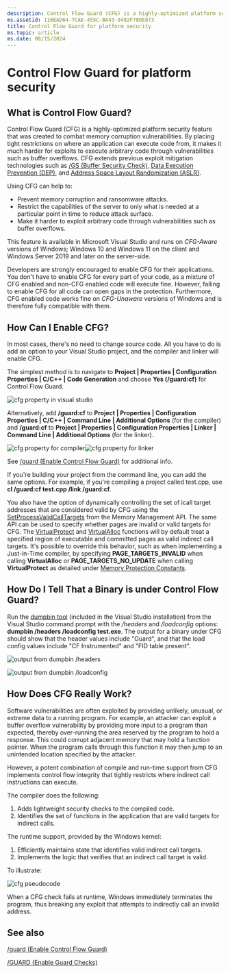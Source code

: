 ```yaml
---
description: Control Flow Guard (CFG) is a highly-optimized platform security feature that was created to combat memory corruption vulnerabilities.
ms.assetid: 116EAD64-7CAE-455C-BA43-9492F78DE873
title: Control Flow Guard for platform security
ms.topic: article
ms.date: 08/15/2024
---
```


# Control Flow Guard for platform security

## What is Control Flow Guard?

Control Flow Guard (CFG) is a highly-optimized platform security feature that was created to combat memory corruption vulnerabilities. By placing tight restrictions on where an application can execute code from, it makes it much harder for exploits to execute arbitrary code through vulnerabilities such as buffer overflows. CFG extends previous exploit mitigation technologies such as [/GS (Buffer Security Check)](/cpp/build/reference/gs-buffer-security-check), [Data Execution Prevention (DEP)](../memory/data-execution-prevention.md), and [Address Space Layout Randomization (ASLR)](/archive/blogs/michael_howard/address-space-layout-randomization-in-windows-vista).

Using CFG can help to:

- Prevent memory corruption and ransomware attacks.
- Restrict the capabilities of the server to only what is needed at a particular point in time to reduce attack surface.
- Make it harder to exploit arbitrary code through vulnerabilities such as buffer overflows.

This feature is available in Microsoft Visual Studio and runs on *CFG-Aware* versions of Windows; Windows 10 and Windows 11 on the client and Windows Server 2019 and later on the server-side.

Developers are strongly encouraged to enable CFG for their applications. You don't have to enable CFG for every part of your code, as a mixture of CFG enabled and non-CFG enabled code will execute fine. However, failing to enable CFG for all code can open gaps in the protection. Furthermore, CFG enabled code works fine on *CFG-Unaware* versions of Windows and is therefore fully compatible with them.

## How Can I Enable CFG?

In most cases, there's no need to change source code. All you have to do is add an option to your Visual Studio project, and the compiler and linker will enable CFG.

The simplest method is to navigate to **Project \| Properties \| Configuration Properties \| C/C++ \| Code Generation** and choose **Yes (/guard:cf)** for Control Flow Guard.

![cfg property in visual studio](images/cfg-vs.png)

Alternatively, add **/guard:cf** to **Project \| Properties \| Configuration Properties \| C/C++ \| Command Line \| Additional Options** (for the compiler) and **/guard:cf** to **Project \| Properties \| Configuration Properties \| Linker \| Command Line \| Additional Options** (for the linker).

![cfg property for compiler](images/cfg-compiler.png)![cfg property for linker](images/cfg-linker.png)

See [/guard (Enable Control Flow Guard)](/cpp/build/reference/guard-enable-control-flow-guard) for additional info.

If you're building your project from the command line, you can add the same options. For example, if you're compiling a project called test.cpp, use **cl /guard:cf test.cpp /link /guard:cf**.

You also have the option of dynamically controlling the set of icall target addresses that are considered valid by CFG using the [SetProcessValidCallTargets](/windows/win32/api/memoryapi/nf-memoryapi-setprocessvalidcalltargets) from the Memory Management API. The same API can be used to specify whether pages are invalid or valid targets for CFG. The [VirtualProtect](/windows/win32/api/memoryapi/nf-memoryapi-virtualprotect) and [VirtualAlloc](/windows/win32/api/memoryapi/nf-memoryapi-virtualalloc) functions will by default treat a specified region of executable and committed pages as valid indirect call targets. It's possible to override this behavior, such as when implementing a Just-in-Time compiler, by specifying **PAGE_TARGETS_INVALID** when calling **VirtualAlloc** or **PAGE_TARGETS_NO_UPDATE** when calling **VirtualProtect** as detailed under [Memory Protection Constants](/windows/win32/Memory/memory-protection-constants).

## How Do I Tell That a Binary is under Control Flow Guard?

Run the [dumpbin tool](/cpp/build/reference/dumpbin-reference) (included in the Visual Studio installation) from the Visual Studio command prompt with the */headers* and */loadconfig* options: **dumpbin /headers /loadconfig test.exe**. The output for a binary under CFG should show that the header values include "Guard", and that the load config values include "CF Instrumented" and "FID table present".

![output from dumpbin /headers](images/cfg-dumpbin-headers.png)

![output from dumpbin /loadconfig](images/cfg-dumpbin-loadconfig.png)

## How Does CFG Really Work?

Software vulnerabilities are often exploited by providing unlikely, unusual, or extreme data to a running program. For example, an attacker can exploit a buffer overflow vulnerability by providing more input to a program than expected, thereby over-running the area reserved by the program to hold a response. This could corrupt adjacent memory that may hold a function pointer. When the program calls through this function it may then jump to an unintended location specified by the attacker.

However, a potent combination of compile and run-time support from CFG implements control flow integrity that tightly restricts where indirect call instructions can execute.

The compiler does the following:

1. Adds lightweight security checks to the compiled code.
1. Identifies the set of functions in the application that are valid targets for indirect calls.

The runtime support, provided by the Windows kernel:

1. Efficiently maintains state that identifies valid indirect call targets.
1. Implements the logic that verifies that an indirect call target is valid.

To illustrate:

![cfg pseudocode](images/cfg-pseudocode.jpg)

When a CFG check fails at runtime, Windows immediately terminates the program, thus breaking any exploit that attempts to indirectly call an invalid address.

## See also

[/guard (Enable Control Flow Guard)](/cpp/build/reference/guard-enable-control-flow-guard)

[/GUARD (Enable Guard Checks)](/cpp/build/reference/guard-enable-guard-checks)
